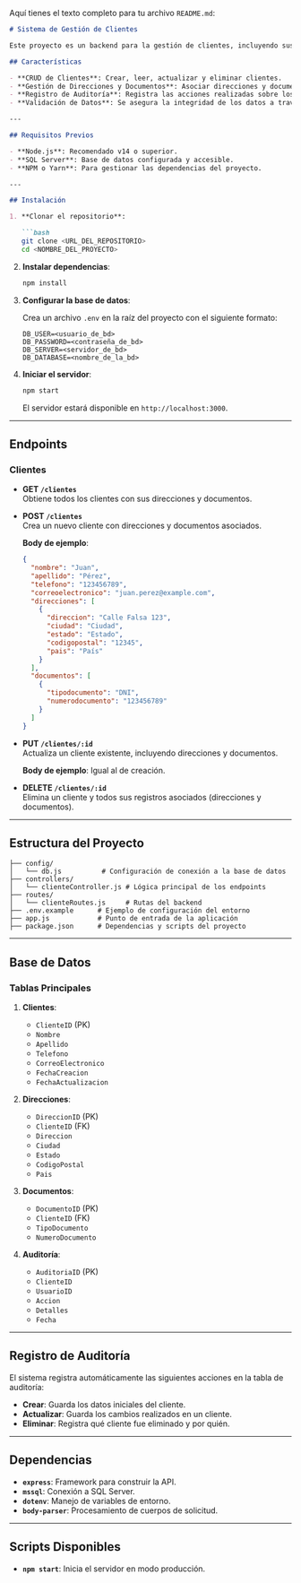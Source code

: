 Aquí tienes el texto completo para tu archivo `README.md`:

```markdown
# Sistema de Gestión de Clientes

Este proyecto es un backend para la gestión de clientes, incluyendo sus direcciones y documentos. Está construido con Node.js y utiliza SQL Server como base de datos.

## Características

- **CRUD de Clientes**: Crear, leer, actualizar y eliminar clientes.
- **Gestión de Direcciones y Documentos**: Asociar direcciones y documentos a los clientes.
- **Registro de Auditoría**: Registra las acciones realizadas sobre los clientes en la base de datos.
- **Validación de Datos**: Se asegura la integridad de los datos a través de validaciones básicas.

---

## Requisitos Previos

- **Node.js**: Recomendado v14 o superior.
- **SQL Server**: Base de datos configurada y accesible.
- **NPM o Yarn**: Para gestionar las dependencias del proyecto.

---

## Instalación

1. **Clonar el repositorio**:

   ```bash
   git clone <URL_DEL_REPOSITORIO>
   cd <NOMBRE_DEL_PROYECTO>
   ```

2. **Instalar dependencias**:

   ```bash
   npm install
   ```

3. **Configurar la base de datos**:

   Crea un archivo `.env` en la raíz del proyecto con el siguiente formato:

   ```
   DB_USER=<usuario_de_bd>
   DB_PASSWORD=<contraseña_de_bd>
   DB_SERVER=<servidor_de_bd>
   DB_DATABASE=<nombre_de_la_bd>
   ```

4. **Iniciar el servidor**:

   ```bash
   npm start
   ```

   El servidor estará disponible en `http://localhost:3000`.

---

## Endpoints

### Clientes

- **GET `/clientes`**  
  Obtiene todos los clientes con sus direcciones y documentos.

- **POST `/clientes`**  
  Crea un nuevo cliente con direcciones y documentos asociados.

  **Body de ejemplo**:
  ```json
  {
    "nombre": "Juan",
    "apellido": "Pérez",
    "telefono": "123456789",
    "correoelectronico": "juan.perez@example.com",
    "direcciones": [
      {
        "direccion": "Calle Falsa 123",
        "ciudad": "Ciudad",
        "estado": "Estado",
        "codigopostal": "12345",
        "pais": "País"
      }
    ],
    "documentos": [
      {
        "tipodocumento": "DNI",
        "numerodocumento": "123456789"
      }
    ]
  }
  ```

- **PUT `/clientes/:id`**  
  Actualiza un cliente existente, incluyendo direcciones y documentos.

  **Body de ejemplo**: Igual al de creación.

- **DELETE `/clientes/:id`**  
  Elimina un cliente y todos sus registros asociados (direcciones y documentos).

---

## Estructura del Proyecto

```
├── config/
│   └── db.js          # Configuración de conexión a la base de datos
├── controllers/
│   └── clienteController.js # Lógica principal de los endpoints
├── routes/
│   └── clienteRoutes.js     # Rutas del backend
├── .env.example      # Ejemplo de configuración del entorno
├── app.js            # Punto de entrada de la aplicación
├── package.json      # Dependencias y scripts del proyecto
```

---

## Base de Datos

### Tablas Principales

1. **Clientes**:
   - `ClienteID` (PK)
   - `Nombre`
   - `Apellido`
   - `Telefono`
   - `CorreoElectronico`
   - `FechaCreacion`
   - `FechaActualizacion`

2. **Direcciones**:
   - `DireccionID` (PK)
   - `ClienteID` (FK)
   - `Direccion`
   - `Ciudad`
   - `Estado`
   - `CodigoPostal`
   - `Pais`

3. **Documentos**:
   - `DocumentoID` (PK)
   - `ClienteID` (FK)
   - `TipoDocumento`
   - `NumeroDocumento`

4. **Auditoría**:
   - `AuditoriaID` (PK)
   - `ClienteID`
   - `UsuarioID`
   - `Accion`
   - `Detalles`
   - `Fecha`

---

## Registro de Auditoría

El sistema registra automáticamente las siguientes acciones en la tabla de auditoría:

- **Crear**: Guarda los datos iniciales del cliente.
- **Actualizar**: Guarda los cambios realizados en un cliente.
- **Eliminar**: Registra qué cliente fue eliminado y por quién.

---

## Dependencias

- **`express`**: Framework para construir la API.
- **`mssql`**: Conexión a SQL Server.
- **`dotenv`**: Manejo de variables de entorno.
- **`body-parser`**: Procesamiento de cuerpos de solicitud.

---

## Scripts Disponibles

- **`npm start`**: Inicia el servidor en modo producción.
